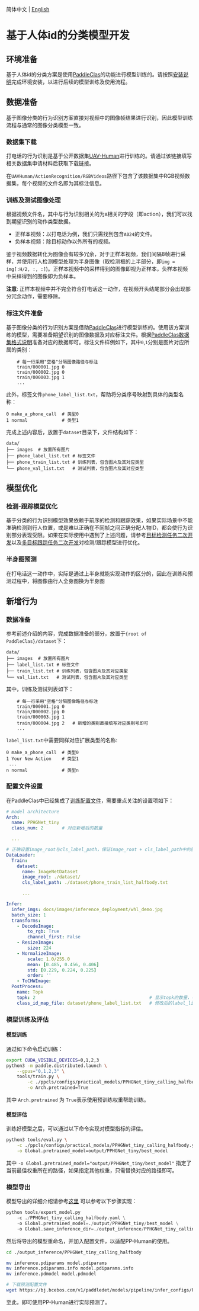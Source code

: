 简体中文 | [English](./idbased_clas_en.md)

# 基于人体id的分类模型开发

## 环境准备

基于人体id的分类方案是使用[PaddleClas](https://github.com/PaddlePaddle/PaddleClas)的功能进行模型训练的。请按照[安装说明](https://github.com/PaddlePaddle/PaddleClas/blob/develop/docs/zh_CN/installation/install_paddleclas.md)完成环境安装，以进行后续的模型训练及使用流程。

## 数据准备

基于图像分类的行为识别方案直接对视频中的图像帧结果进行识别，因此模型训练流程与通常的图像分类模型一致。

### 数据集下载
打电话的行为识别是基于公开数据集[UAV-Human](https://github.com/SUTDCV/UAV-Human)进行训练的。请通过该链接填写相关数据集申请材料后获取下载链接。

在`UAVHuman/ActionRecognition/RGBVideos`路径下包含了该数据集中RGB视频数据集，每个视频的文件名即为其标注信息。

### 训练及测试图像处理
根据视频文件名，其中与行为识别相关的为`A`相关的字段（即action），我们可以找到期望识别的动作类型数据。
- 正样本视频：以打电话为例，我们只需找到包含`A024`的文件。
- 负样本视频：除目标动作以外所有的视频。

鉴于视频数据转化为图像会有较多冗余，对于正样本视频，我们间隔8帧进行采样，并使用行人检测模型处理为半身图像（取检测框的上半部分，即`img = img[:H/2, :, :]`)。正样本视频中的采样得到的图像即视为正样本，负样本视频中采样得到的图像即为负样本。

**注意**: 正样本视频中并不完全符合打电话这一动作，在视频开头结尾部分会出现部分冗余动作，需要移除。

### 标注文件准备

基于图像分类的行为识别方案是借助[PaddleClas](https://github.com/PaddlePaddle/PaddleClas)进行模型训练的。使用该方案训练的模型，需要准备期望识别的图像数据及对应标注文件。根据[PaddleClas数据集格式说明](https://github.com/PaddlePaddle/PaddleClas/blob/develop/docs/zh_CN/data_preparation/classification_dataset.md#1-%E6%95%B0%E6%8D%AE%E9%9B%86%E6%A0%BC%E5%BC%8F%E8%AF%B4%E6%98%8E)准备对应的数据即可。标注文件样例如下，其中`0`,`1`分别是图片对应所属的类别：
```
    # 每一行采用"空格"分隔图像路径与标注
    train/000001.jpg 0
    train/000002.jpg 0
    train/000003.jpg 1
    ...
```

此外，标签文件`phone_label_list.txt`，帮助将分类序号映射到具体的类型名称：
```
0 make_a_phone_call  # 类型0
1 normal             # 类型1
```

完成上述内容后，放置于`dataset`目录下，文件结构如下：
```
data/
├── images  # 放置所有图片
├── phone_label_list.txt # 标签文件
├── phone_train_list.txt # 训练列表，包含图片及其对应类型
└── phone_val_list.txt   # 测试列表，包含图片及其对应类型
```

## 模型优化

### 检测-跟踪模型优化
基于分类的行为识别模型效果依赖于前序的检测和跟踪效果，如果实际场景中不能准确检测到行人位置，或是难以正确在不同帧之间正确分配人物ID，都会使行为识别部分表现受限。如果在实际使用中遇到了上述问题，请参考[目标检测任务二次开发](../detection.md)以及[多目标跟踪任务二次开发](../pphuman_mot.md)对检测/跟踪模型进行优化。


### 半身图预测
在打电话这一动作中，实际是通过上半身就能实现动作的区分的，因此在训练和预测过程中，将图像由行人全身图换为半身图

## 新增行为

### 数据准备
参考前述介绍的内容，完成数据准备的部分，放置于`{root of PaddleClas}/dataset`下：
```
data/
├── images  # 放置所有图片
├── label_list.txt # 标签文件
├── train_list.txt # 训练列表，包含图片及其对应类型
└── val_list.txt   # 测试列表，包含图片及其对应类型
```
其中，训练及测试列表如下：
```
    # 每一行采用"空格"分隔图像路径与标注
    train/000001.jpg 0
    train/000002.jpg 0
    train/000003.jpg 1
    train/000004.jpg 2   # 新增的类别直接填写对应类别号即可
    ...
```
`label_list.txt`中需要同样对应扩展类型的名称:
```
0 make_a_phone_call  # 类型0
1 Your New Action    # 类型1
 ...
n normal             # 类型n
```

### 配置文件设置
在PaddleClas中已经集成了[训练配置文件](https://github.com/PaddlePaddle/PaddleClas/blob/develop/ppcls/configs/practical_models/PPHGNet_tiny_calling_halfbody.yaml)，需要重点关注的设置项如下：

```yaml
# model architecture
Arch:
  name: PPHGNet_tiny
  class_num: 2       # 对应新增后的数量

  ...

# 正确设置image_root与cls_label_path，保证image_root + cls_label_path中的图片路径能够正确访问图片路径
DataLoader:
  Train:
    dataset:
      name: ImageNetDataset
      image_root: ./dataset/
      cls_label_path: ./dataset/phone_train_list_halfbody.txt

      ...

Infer:
  infer_imgs: docs/images/inference_deployment/whl_demo.jpg
  batch_size: 1
  transforms:
    - DecodeImage:
        to_rgb: True
        channel_first: False
    - ResizeImage:
        size: 224
    - NormalizeImage:
        scale: 1.0/255.0
        mean: [0.485, 0.456, 0.406]
        std: [0.229, 0.224, 0.225]
        order: ''
    - ToCHWImage:
  PostProcess:
    name: Topk
    topk: 2                                           # 显示topk的数量，不要超过类别总数
    class_id_map_file: dataset/phone_label_list.txt   # 修改后的label_list.txt路径
```

### 模型训练及评估
#### 模型训练
通过如下命令启动训练：
```bash
export CUDA_VISIBLE_DEVICES=0,1,2,3
python3 -m paddle.distributed.launch \
    --gpus="0,1,2,3" \
    tools/train.py \
        -c ./ppcls/configs/practical_models/PPHGNet_tiny_calling_halfbody.yaml \
        -o Arch.pretrained=True
```
其中 `Arch.pretrained` 为 `True`表示使用预训练权重帮助训练。

#### 模型评估

训练好模型之后，可以通过以下命令实现对模型指标的评估。

```bash
python3 tools/eval.py \
    -c ./ppcls/configs/practical_models/PPHGNet_tiny_calling_halfbody.yaml \
    -o Global.pretrained_model=output/PPHGNet_tiny/best_model
```

其中 `-o Global.pretrained_model="output/PPHGNet_tiny/best_model"` 指定了当前最佳权重所在的路径，如果指定其他权重，只需替换对应的路径即可。

### 模型导出
模型导出的详细介绍请参考[这里](https://github.com/PaddlePaddle/PaddleClas/blob/develop/docs/en/inference_deployment/export_model_en.md#2-export-classification-model)
可以参考以下步骤实现：
```python
python tools/export_model.py
    -c ./PPHGNet_tiny_calling_halfbody.yaml \
    -o Global.pretrained_model=./output/PPHGNet_tiny/best_model \
    -o Global.save_inference_dir=./output_inference/PPHGNet_tiny_calling_halfbody
```
然后将导出的模型重命名，并加入配置文件，以适配PP-Human的使用。
```bash
cd ./output_inference/PPHGNet_tiny_calling_halfbody

mv inference.pdiparams model.pdiparams
mv inference.pdiparams.info model.pdiparams.info
mv inference.pdmodel model.pdmodel

# 下载预测配置文件
wget https://bj.bcebos.com/v1/paddledet/models/pipeline/infer_configs/PPHGNet_tiny_calling_halfbody/infer_cfg.yml
```

至此，即可使用PP-Human进行实际预测了。
